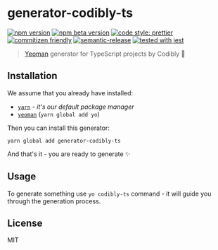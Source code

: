 # generator-codibly-ts

[![npm version](https://img.shields.io/npm/v/generator-codibly-ts.svg)](https://www.npmjs.com/package/generator-codibly-ts)
[![npm beta version](https://img.shields.io/npm/v/generator-codibly-ts/beta.svg)](https://www.npmjs.com/package/generator-codibly-ts)
[![code style: prettier](https://img.shields.io/badge/code_style-prettier-ff69b4.svg)](https://github.com/prettier/prettier)
[![commitizen friendly](https://img.shields.io/badge/commitizen-friendly-brightgreen.svg)](http://commitizen.github.io/cz-cli/)
[![semantic-release](https://img.shields.io/badge/%20%20%F0%9F%93%A6%F0%9F%9A%80-semantic--release-e10079.svg)](https://github.com/semantic-release/semantic-release)
[![tested with jest](https://img.shields.io/badge/tested_with-jest-99424f.svg)](https://github.com/facebook/jest)

> [Yeoman](https://yeoman.io/) generator for TypeScript projects by Codibly 🧐

## Installation

We assume that you already have installed:

- [`yarn`](https://yarnpkg.com/) _- it's our default package manager_
- [`yeoman`](https://yeoman.io/) (`yarn global add yo`)

Then you can install this generator:

```
yarn global add generator-codibly-ts
```

And that's it - you are ready to generate ✨

## Usage

To generate something use `yo codibly-ts` command - it will guide you through the
generation process.

## License

MIT
